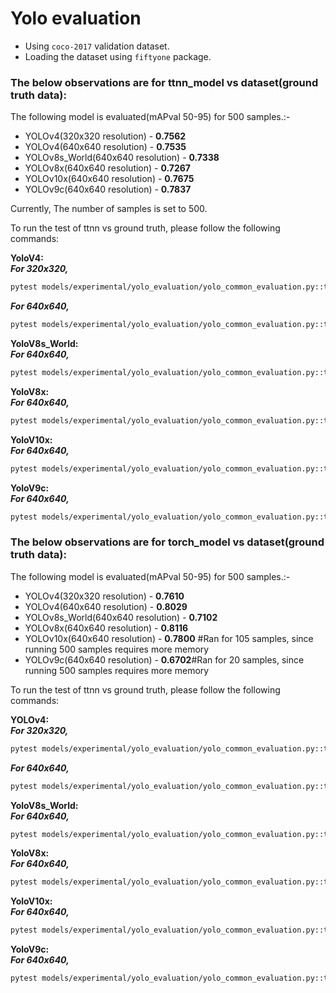 # Yolo evaluation

- Using `coco-2017` validation dataset.
- Loading the dataset using `fiftyone` package.

### The below observations are for ttnn_model vs dataset(ground truth data):

The following model is evaluated(mAPval 50-95) for 500 samples.:-
-   YOLOv4(320x320 resolution) - **0.7562**
-   YOLOv4(640x640 resolution) - **0.7535**
-   YOLOv8s_World(640x640 resolution) - **0.7338**
-   YOLOv8x(640x640 resolution) - **0.7267**
-   YOLOv10x(640x640 resolution) - **0.7675**
-   YOLOv9c(640x640 resolution) - **0.7837**

Currently, The number of samples is set to 500.

To run the test of ttnn vs ground truth, please follow the following commands:

**YoloV4:** <br>
**_For 320x320,_**<br>
 ```sh
 pytest models/experimental/yolo_evaluation/yolo_common_evaluation.py::test_run_yolov4_eval[resolution0-1-act_dtype0-weight_dtype0-device_params0-tt_model]
 ```

**_For 640x640,_**<br>
 ```sh
 pytest models/experimental/yolo_evaluation/yolo_common_evaluation.py::test_run_yolov4_eval[resolution1-1-act_dtype0-weight_dtype0-device_params0-tt_model]
 ```

**YoloV8s_World:** <br>
**_For 640x640,_**<br>
 ```sh
 pytest models/experimental/yolo_evaluation/yolo_common_evaluation.py::test_yolov8s_world[res0-device_params0-tt_model]
 ```

**YoloV8x:** <br>
**_For 640x640,_**<br>
 ```sh
 pytest models/experimental/yolo_evaluation/yolo_common_evaluation.py::test_yolov8x[res0-device_params0-tt_model]
 ```

**YoloV10x:** <br>
**_For 640x640,_**<br>
 ```sh
 pytest models/experimental/yolo_evaluation/yolo_common_evaluation.py::test_yolov10x[res0-device_params0-tt_model]
 ```

**YoloV9c:** <br>
**_For 640x640,_**<br>
 ```sh
 pytest models/experimental/yolo_evaluation/yolo_common_evaluation.py::test_yolov9c[res0-device_params0-tt_model]
 ```

### The below observations are for torch_model vs dataset(ground truth data):

The following model is evaluated(mAPval 50-95) for 500 samples.:-
-   YOLOv4(320x320 resolution) - **0.7610**
-   YOLOv4(640x640 resolution) - **0.8029**
-   YOLOv8s_World(640x640 resolution) - **0.7102**
-   YOLOv8x(640x640 resolution) - **0.8116**
-   YOLOv10x(640x640 resolution) - **0.7800** #Ran for 105 samples, since running 500 samples requires more memory
-   YOLOv9c(640x640 resolution) - **0.6702**#Ran for 20 samples, since running 500 samples requires more memory

To run the test of ttnn vs ground truth, please follow the following commands:

**YOLOv4:** <br>
**_For 320x320,_**<br>
```sh
pytest models/experimental/yolo_evaluation/yolo_common_evaluation.py::test_run_yolov4_eval[resolution0-1-act_dtype0-weight_dtype0-device_params0-torch_model]
```

**_For 640x640,_**<br>
```sh
pytest models/experimental/yolo_evaluation/yolo_common_evaluation.py::test_run_yolov4_eval[resolution1-1-act_dtype0-weight_dtype0-device_params0-torch_model]
```

**YoloV8s_World:** <br>
**_For 640x640,_**<br>
 ```sh
 pytest models/experimental/yolo_evaluation/yolo_common_evaluation.py::test_yolov8s_world[res0-device_params0-torch_model]
 ```

 **YoloV8x:** <br>
**_For 640x640,_**<br>
 ```sh
 pytest models/experimental/yolo_evaluation/yolo_common_evaluation.py::test_yolov8x[res0-device_params0-torch_model]
 ```

**YoloV10x:** <br>
**_For 640x640,_**<br>
 ```sh
 pytest models/experimental/yolo_evaluation/yolo_common_evaluation.py::test_yolov10x[res0-device_params0-torch_model]
 ```

**YoloV9c:** <br>
**_For 640x640,_**<br>
 ```sh
 pytest models/experimental/yolo_evaluation/yolo_common_evaluation.py::test_yolov9c[res0-device_params0-torch_model]
 ```
